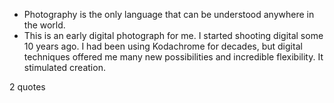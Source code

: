 - Photography is the only language that can be understood anywhere in the world.
 - This is an early digital photograph for me. I started shooting digital some 10 years ago. I had been using Kodachrome for decades, but digital techniques offered me many new possibilities and incredible flexibility. It stimulated creation.

2 quotes